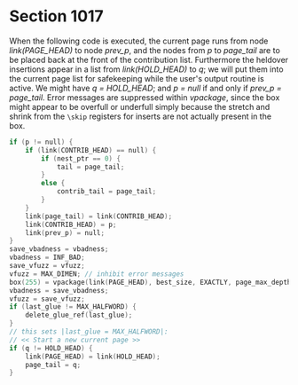 # Section 1017

When the following code is executed, the current page runs from node *link(PAGE_HEAD)* to node *prev_p*, and the nodes from *p* to *page_tail* are to be placed back at the front of the contribution list.
Furthermore the heldover insertions appear in a list from *link(HOLD_HEAD)* to *q*;
we will put them into the current page list for safekeeping while the user's output routine is active.
We might have *q = HOLD_HEAD*; and *p = null* if and only if *prev_p = page_tail*.
Error messages are suppressed within *vpackage*, since the box might appear to be overfull or underfull simply because the stretch and shrink from the `\skip` registers for inserts are not actually present in the box.

```c << Break the current page at node |p|, put it in box 255, and put the remaining nodes on the contribution list >>=
if (p != null) {
    if (link(CONTRIB_HEAD) == null) {
        if (nest_ptr == 0) {
            tail = page_tail;
        }
        else {
            contrib_tail = page_tail;
        }
    }
    link(page_tail) = link(CONTRIB_HEAD);
    link(CONTRIB_HEAD) = p;
    link(prev_p) = null;
}
save_vbadness = vbadness;
vbadness = INF_BAD;
save_vfuzz = vfuzz;
vfuzz = MAX_DIMEN; // inhibit error messages
box(255) = vpackage(link(PAGE_HEAD), best_size, EXACTLY, page_max_depth);
vbadness = save_vbadness;
vfuzz = save_vfuzz;
if (last_glue != MAX_HALFWORD) {
    delete_glue_ref(last_glue);
}
// this sets |last_glue = MAX_HALFWORD|:
// << Start a new current page >>
if (q != HOLD_HEAD) {
    link(PAGE_HEAD) = link(HOLD_HEAD);
    page_tail = q;
}
```
